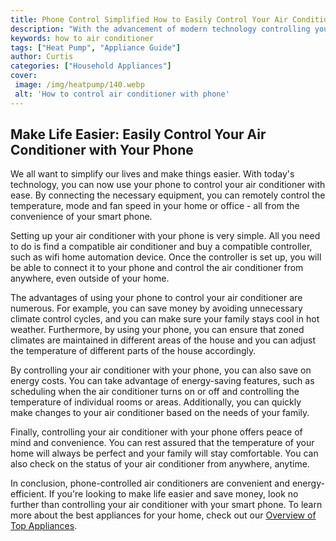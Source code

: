 ```yaml
---
title: Phone Control Simplified How to Easily Control Your Air Conditioner with your Phone
description: "With the advancement of modern technology controlling your Air Conditioner from your phone is easier than ever Learn how in this blog post and make complex temperature control a breeze"
keywords: how to air conditioner
tags: ["Heat Pump", "Appliance Guide"]
author: Curtis
categories: ["Household Appliances"]
cover: 
 image: /img/heatpump/140.webp
 alt: 'How to control air conditioner with phone'
---
```

## Make Life Easier: Easily Control Your Air Conditioner with Your Phone 
We all want to simplify our lives and make things easier. With today's technology, you can now use your phone to control your air conditioner with ease. By connecting the necessary equipment, you can remotely control the temperature, mode and fan speed in your home or office - all from the convenience of your smart phone.

Setting up your air conditioner with your phone is very simple. All you need to do is find a compatible air conditioner and buy a compatible controller, such as wifi home automation device. Once the controller is set up, you will be able to connect it to your phone and control the air conditioner from anywhere, even outside of your home. 

The advantages of using your phone to control your air conditioner are numerous. For example, you can save money by avoiding unnecessary climate control cycles, and you can make sure your family stays cool in hot weather. Furthermore, by using your phone, you can ensure that zoned climates are maintained in different areas of the house and you can adjust the temperature of different parts of the house accordingly. 

By controlling your air conditioner with your phone, you can also save on energy costs. You can take advantage of energy-saving features, such as scheduling when the air conditioner turns on or off and controlling the temperature of individual rooms or areas. Additionally, you can quickly make changes to your air conditioner based on the needs of your family. 

Finally, controlling your air conditioner with your phone offers peace of mind and convenience. You can rest assured that the temperature of your home will always be perfect and your family will stay comfortable. You can also check on the status of your air conditioner from anywhere, anytime.

In conclusion, phone-controlled air conditioners are convenient and energy-efficient. If you're looking to make life easier and save money, look no further than controlling your air conditioner with your smart phone. To learn more about the best appliances for your home, check out our [Overview of Top Appliances](./pages/appliance-overview).
